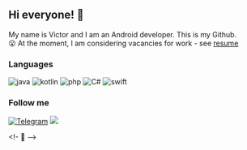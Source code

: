 ## Hi everyone! 👋
My name is Victor and I am an Android developer. This is my Github.<br>
😮 At the moment, I am considering vacancies for work - see <a href="https://github.com/kotleni/kotleni/blob/master/%D0%A0%D0%B5%D0%B7%D1%8E%D0%BC%D0%B5.docx?raw=true">resume</a><br>

### Languages 

![java](https://img.shields.io/badge/-Java-070c0f?style=for-the-badge)
![kotlin](https://img.shields.io/badge/-Kotlin-070c0f?style=for-the-badge)
![php](https://img.shields.io/badge/-PHP-070c0f?style=for-the-badge)
![C#](https://img.shields.io/badge/-C-070c0f?style=for-the-badge)
![swift](https://img.shields.io/badge/-Swift-070c0f?style=for-the-badge)

### Follow me

[![Telegram](https://img.shields.io/badge/-Telegram-070c0f?style=for-the-badge)](https://t.me/kotleni)
<a href="https://raw.githubusercontent.com/kotleni/kotleni/master/gmail.md"><img src="https://img.shields.io/badge/-GMAIL-070c0f?style=for-the-badge"/></a>

<!- 🤡 -->
